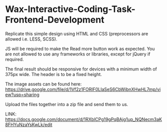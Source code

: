 # Wax-Interactive-Coding-Task-Frontend-Development
Replicate this simple design using HTML and CSS (preprocessors are allowed i.e. LESS, SCSS). 

JS will be required to make the Read more button work as expected. You are not allowed to use any frameworks or libraries, except for jQuery if required.

The final result should be responsive for devices with a minimum width of 375px wide. The header is to be a fixed height.

The image assets can be found here:
https://drive.google.com/file/d/1Vf2z1FORIF0LIaSeS6CbWibnXHwHL7mp/view?usp=sharing 


Upload the files together into a zip file and send them to us.

LINK: https://docs.google.com/document/d/1RXblCPg19gPqBAjg1up_NQNecm3aK8FHYuNzaYsKwLk/edit
